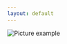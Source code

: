```yaml
---
layout: default
---
```

![Picture example](https://github.com/kvartirnik/website/blob/gh-pages/images/kvartirnik_photos/4.jpg)


